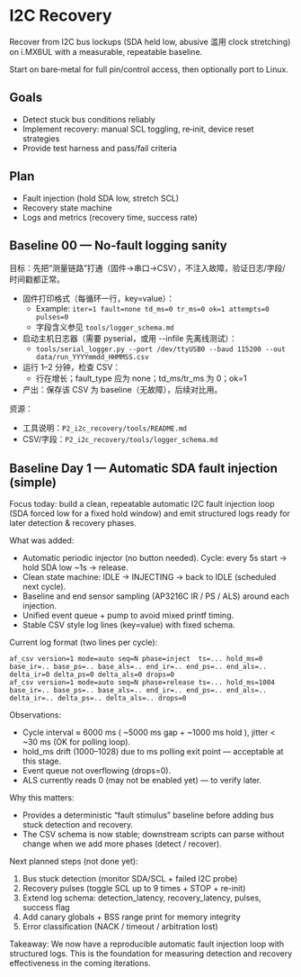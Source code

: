# I2C Recovery

Recover from I2C bus lockups (SDA held low, abusive 滥用 clock stretching) on i.MX6UL with a measurable, repeatable baseline. 

Start on bare‑metal for full pin/control access, then optionally port to Linux.

## Goals
- Detect stuck bus conditions reliably
- Implement recovery: manual SCL toggling, re‑init, device reset strategies
- Provide test harness and pass/fail criteria

## Plan
- Fault injection (hold SDA low, stretch SCL)
- Recovery state machine
- Logs and metrics (recovery time, success rate)

## Baseline 00 — No‑fault logging sanity

目标：先把“测量链路”打通（固件→串口→CSV），不注入故障，验证日志/字段/时间戳都正常。

- 固件打印格式（每循环一行，key=value）：
  - Example: `iter=1 fault=none td_ms=0 tr_ms=0 ok=1 attempts=0 pulses=0`
  - 字段含义参见 `tools/logger_schema.md`
- 启动主机日志器（需要 pyserial，或用 --infile 先离线测试）：
  - `tools/serial_logger.py --port /dev/ttyUSB0 --baud 115200 --out data/run_YYYYmmdd_HHMMSS.csv`
- 运行 1–2 分钟，检查 CSV：
  - 行在增长；fault_type 应为 none；td_ms/tr_ms 为 0；ok=1
- 产出：保存该 CSV 为 baseline（无故障），后续对比用。

资源：
- 工具说明：`P2_i2c_recovery/tools/README.md`
- CSV/字段：`P2_i2c_recovery/tools/logger_schema.md`



## Baseline Day 1 — Automatic SDA fault injection (simple)

Focus today: build a clean, repeatable automatic I2C fault injection loop (SDA forced low for a fixed hold window) and emit structured logs ready for later detection & recovery phases.

What was added:
- Automatic periodic injector (no button needed). Cycle: every 5s start -> hold SDA low ~1s -> release.
- Clean state machine: IDLE -> INJECTING -> back to IDLE (scheduled next cycle).
- Baseline and end sensor sampling (AP3216C IR / PS / ALS) around each injection.
- Unified event queue + pump to avoid mixed printf timing.
- Stable CSV style log lines (key=value) with fixed schema.

Current log format (two lines per cycle):
```
af_csv version=1 mode=auto seq=N phase=inject  ts=... hold_ms=0   base_ir=.. base_ps=.. base_als=.. end_ir=.. end_ps=.. end_als=.. delta_ir=0 delta_ps=0 delta_als=0 drops=0
af_csv version=1 mode=auto seq=N phase=release ts=... hold_ms=1004 base_ir=.. base_ps=.. base_als=.. end_ir=.. end_ps=.. end_als=.. delta_ir=.. delta_ps=.. delta_als=.. drops=0
```

Observations:
- Cycle interval ≈ 6000 ms ( ~5000 ms gap + ~1000 ms hold ), jitter < ~30 ms (OK for polling loop).
- hold_ms drift (1000–1028) due to ms polling exit point — acceptable at this stage.
- Event queue not overflowing (drops=0).
- ALS currently reads 0 (may not be enabled yet) — to verify later.

Why this matters:
- Provides a deterministic “fault stimulus” baseline before adding bus stuck detection and recovery.
- The CSV schema is now stable; downstream scripts can parse without change when we add more phases (detect / recover).

Next planned steps (not done yet):
1. Bus stuck detection (monitor SDA/SCL + failed I2C probe)
2. Recovery pulses (toggle SCL up to 9 times + STOP + re-init)
3. Extend log schema: detection_latency, recovery_latency, pulses, success flag
4. Add canary globals + BSS range print for memory integrity
5. Error classification (NACK / timeout / arbitration lost)

Takeaway:
We now have a reproducible automatic fault injection loop with structured logs. This is the foundation for measuring detection and recovery effectiveness in the coming iterations.

